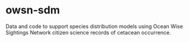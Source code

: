 # owsn-sdm
Data and code to support species distribution models using Ocean Wise Sightings Network citizen science records of cetacean occurrence.
